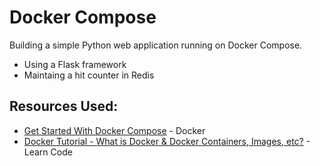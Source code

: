 # Docker Compose

Building a simple Python web application running on Docker Compose.

- Using a Flask framework
- Maintaing a hit counter in Redis

## Resources Used: 

* [Get Started With Docker Compose](https://docs.docker.com/compose/gettingstarted/) - Docker
* [Docker Tutorial - What is Docker & Docker Containers, Images, etc?](https://www.youtube.com/watch?v=pGYAg7TMmp0) - Learn Code



